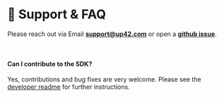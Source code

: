# :email: Support & FAQ

Please reach out via Email **[support@up42.com](mailto:support@up42.com)** or open a **[github issue](https://github.com/up42/up42-py)**.

<br>

#### **Can I contribute to the SDK?**

Yes, contributions and bug fixes are very welcome. Please see the [developer readme](https://github.com/up42/up42-py/blob/master/README-dev.md) for further
instructions.

 